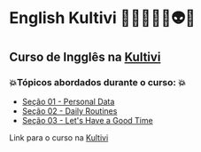 # English Kultivi 👩🏻‍💻🤖🤯👽💥
## Curso de Ingglês na [Kultivi](https://kultivi.com/)
### 💥Tópicos abordados durante o curso: 💥
- [Seção 01 - Personal Data](https://github.com/romulovieira777/English_Kultivi/tree/main/01_Personal_Data)
- [Seção 02 - Daily Routines]()
- [Seção 03 - Let's Have a Good Time]()

Link para o curso na [Kultivi](https://kultivi.com/)
